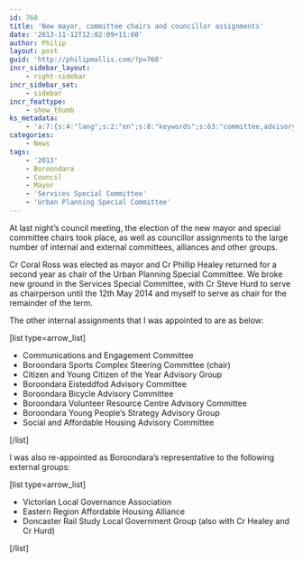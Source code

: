 ```yaml
---
id: 760
title: 'New mayor, committee chairs and councillor assignments'
date: '2013-11-12T12:02:09+11:00'
author: Philip
layout: post
guid: 'http://philipmallis.com/?p=760'
incr_sidebar_layout:
    - right-sidebar
incr_sidebar_set:
    - sidebar
incr_feattype:
    - show_thumb
ks_metadata:
    - 'a:7:{s:4:"lang";s:2:"en";s:8:"keywords";s:63:"committee,advisory,boroondara,cr,chair,group,special,affordable";s:19:"keywords_autoupdate";i:1;s:11:"description";s:156:"committee chairs took place, as well as councillor assignments to the large number of internal and external committees, alliances and other groups. Cr Coral";s:22:"description_autoupdate";i:1;s:5:"title";s:0:"";s:6:"robots";s:12:"index,follow";}'
categories:
    - News
tags:
    - '2013'
    - Boroondara
    - Council
    - Mayor
    - 'Services Special Committee'
    - 'Urban Planning Special Committee'
---
```


At last night’s council meeting, the election of the new mayor and special committee chairs took place, as well as councillor assignments to the large number of internal and external committees, alliances and other groups.

Cr Coral Ross was elected as mayor and Cr Phillip Healey returned for a second year as chair of the Urban Planning Special Committee. We broke new ground in the Services Special Committee, with Cr Steve Hurd to serve as chairperson until the 12th May 2014 and myself to serve as chair for the remainder of the term.

The other internal assignments that I was appointed to are as below:

\[list type=arrow\_list\]

- Communications and Engagement Committee
- Boroondara Sports Complex Steering Committee (chair)
- Citizen and Young Citizen of the Year Advisory Group
- Boroondara Eisteddfod Advisory Committee
- Boroondara Bicycle Advisory Committee
- Boroondara Volunteer Resource Centre Advisory Committee
- Boroondara Young People’s Strategy Advisory Group
- Social and Affordable Housing Advisory Committee

\[/list\]

I was also re-appointed as Boroondara’s representative to the following external groups:

\[list type=arrow\_list\]

- Victorian Local Governance Association
- Eastern Region Affordable Housing Alliance
- Doncaster Rail Study Local Government Group (also with Cr Healey and Cr Hurd)

\[/list\]